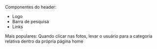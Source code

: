 Componentes do header: 

- Logo
- Barra de pesquisa
- Links

Mais populares: 
Quando clicar nas fotos, levar o usuário para a categoria relativa dentro da própria página home